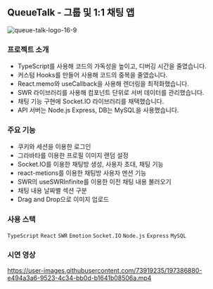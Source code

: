 ## QueueTalk - 그룹 및 1:1 채팅 앱
![queue-talk-logo-16-9](https://user-images.githubusercontent.com/73919235/206880476-b24809a1-bdcb-4057-ae35-183570730aa0.png)

### 프로젝트 소개
- TypeScript를 사용해 코드의 가독성을 높이고, 디버깅 시간을 줄였습니다.
- 커스텀 Hooks를 만들어 사용해 코드의 중복을 줄였습니다.
- React.memo와 useCallback을 사용해 렌더링을 최적화했습니다.
- SWR 라이브러리를 사용해 컴포넌트 단위로 서버 데이터를 관리했습니다.
- 채팅 기능 구현에 Socket.IO 라이브러리를 채택했습니다.
- API 서버는 Node.js Express, DB는 MySQL을 사용했습니다.

### 주요 기능
- 쿠키와 세션을 이용한 로그인
- 그라바타를 이용한 프로필 이미지 랜덤 설정
- Socket.IO를 이용한 채팅방 생성, 사용자 초대, 채팅 기능
- react-metions를 이용한 채팅방 사용자 멘션 기능
- SWR의 useSWRInfinite를 이용한 이전 채팅 내용 불러오기
- 채팅 내용 날짜별 섹션 구분
- Drag and Drop으로 이미지 업로드

### 사용 스택
`TypeScript` `React` `SWR` `Emotion` `Socket.IO` `Node.js` `Express` `MySQL`

### 시연 영상
https://user-images.githubusercontent.com/73919235/197386880-e494a3a6-9523-4c34-bb0d-b1641b08506a.mp4

